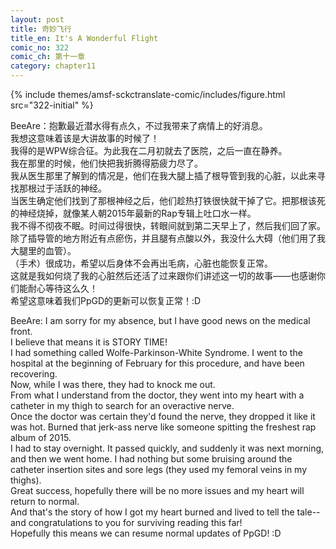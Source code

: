 ```yaml
---
layout: post
title: 奇妙飞行
title_en: It's A Wonderful Flight
comic_no: 322
comic_ch: 第十一章
category: chapter11
---
```

{% include themes/amsf-sckctranslate-comic/includes/figure.html src="322-initial" %}

BeeAre：抱歉最近潜水得有点久，不过我带来了病情上的好消息。  
我想这意味着该是大讲故事的时候了！  
我得的是WPW综合征。为此我在二月初就去了医院，之后一直在静养。  
我在那里的时候，他们快把我折腾得筋疲力尽了。  
我从医生那里了解到的情况是，他们在我大腿上插了根导管到我的心脏，以此来寻找那根过于活跃的神经。  
当医生确定他们找到了那根神经之后，他们趁热打铁很快就干掉了它。把那根该死的神经烧掉，就像某人朝2015年最新的Rap专辑上吐口水一样。  
我不得不彻夜不眠。时间过得很快，转眼间就到第二天早上了，然后我们回了家。除了插导管的地方附近有点瘀伤，并且腿有点酸以外，我没什么大碍（他们用了我大腿里的血管）。  
（手术）很成功，希望以后身体不会再出毛病，心脏也能恢复正常。  
这就是我如何烧了我的心脏然后还活了过来跟你们讲述这一切的故事——也感谢你们能耐心等待这么久！  
希望这意味着我们PpGD的更新可以恢复正常！:D

BeeAre: I am sorry for my absence, but I have good news on the medical front.  
I believe that means it is STORY TIME!  
I had something called Wolfe-Parkinson-White Syndrome. I went to the hospital at the beginning of February for this procedure, and have been recovering.  
Now, while I was there, they had to knock me out.  
From what I understand from the doctor, they went into my heart with a catheter in my thigh to search for an overactive nerve.  
Once the doctor was certain they'd found the nerve, they dropped it like it was hot. Burned that jerk-ass nerve like someone spitting the freshest rap album of 2015.  
I had to stay overnight. It passed quickly, and suddenly it was next morning, and then we went home. I had nothing but some bruising around the catheter insertion sites and sore legs (they used my femoral veins in my thighs).  
Great success, hopefully there will be no more issues and my heart will return to normal.  
And that's the story of how I got my heart burned and lived to tell the tale--and congratulations to you for surviving reading this far!  
Hopefully this means we can resume normal updates of PpGD! :D
